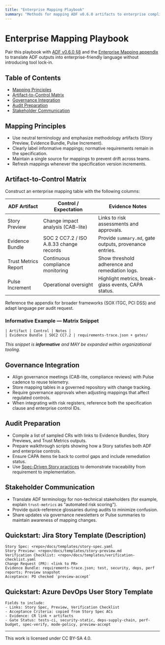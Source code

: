 ```yaml
---
title: "Enterprise Mapping Playbook"
summary: "Methods for mapping ADF v0.6.0 artifacts to enterprise compliance frameworks and governance checkpoints."
---
```


# Enterprise Mapping Playbook

Pair this playbook with [ADF v0.6.0 §8](../specs/adf-spec-v0.6.0.md#8-recommendations-mapping) and the [Enterprise Mapping appendix](../specs/appendix-enterprise-mapping.md) to translate ADF outputs into enterprise-friendly language without introducing tool lock-in.

## Table of Contents
- [Mapping Principles](#mapping-principles)
- [Artifact-to-Control Matrix](#artifact-to-control-matrix)
- [Governance Integration](#governance-integration)
- [Audit Preparation](#audit-preparation)
- [Stakeholder Communication](#stakeholder-communication)

## Mapping Principles

- Use neutral terminology and emphasize methodology artifacts (Story Preview, Evidence Bundle, Pulse Increment).
- Clearly label informative mappings; normative requirements remain in the specification.
- Maintain a single source for mappings to prevent drift across teams.
- Refresh mappings whenever the specification version increments.

## Artifact-to-Control Matrix

Construct an enterprise mapping table with the following columns:

| ADF Artifact | Control / Expectation | Evidence Notes |
| --- | --- | --- |
| Story Preview | Change impact analysis (CAB-lite) | Links to risk assessments and approvals. |
| Evidence Bundle | SOC 2 CC7.2 / ISO A.8.33 change records | Provide `summary.md`, gate outputs, provenance entries. |
| Trust Metrics Report | Continuous compliance monitoring | Show threshold adherence and remediation logs. |
| Pulse Increment | Operational oversight | Highlight metrics, break-glass events, CAPA status. |

Reference the appendix for broader frameworks (SOX ITGC, PCI DSS) and adapt language per audit request.

### Informative Example — Matrix Snippet

```
| Artifact | Control | Notes |
| Evidence Bundle | SOC2 CC7.2 | requirements-trace.json + gates/
```

_This snippet is **informative** and MAY be expanded within organizational tooling._

## Governance Integration

- Align governance meetings (CAB-lite, compliance reviews) with Pulse cadence to reuse telemetry.
- Store mapping tables in a governed repository with change tracking.
- Require governance approvals when adjusting mappings that affect regulated controls.
- When integrating with risk registers, reference both the specification clause and enterprise control IDs.

## Audit Preparation

- Compile a list of sampled CRs with links to Evidence Bundles, Story Previews, and Trust Metrics outputs.
- Prepare walkthrough scripts showing how a Story satisfies both ADF and enterprise controls.
- Ensure CAPA items tie back to control gaps and include remediation status.
- Use [Spec-Driven Story practices](spec-driven-story.md) to demonstrate traceability from requirement to implementation.

## Stakeholder Communication

- Translate ADF terminology for non-technical stakeholders (for example, explain `trust-metrics` as "automated risk scoring").
- Provide quick-reference glossaries during audits to minimize confusion.
- Share updates via governance newsletters or Pulse summaries to maintain awareness of mapping changes.

## Quickstart: Jira Story Template (Description)

```text
Story Spec: <repo>/docs/templates/story-spec.yaml
Story Preview: <repo>/docs/templates/story-preview.md
Verification Checklist: <repo>/docs/templates/verification-checklist.yaml
Change Request (PR): <link to PR>
Evidence Bundle: requirements-trace.json; test, security, deps, perf reports; Preview snapshot
Acceptance: PO checked `preview-accept`
```

## Quickstart: Azure DevOps User Story Template

```text
Fields to include:
- Links: Story Spec, Preview, Verification Checklist
- Acceptance Criteria: copied from Story Spec ACs
- Evidence: CR link + artifacts
- Gate Status: tests-ci, security-static, deps-supply-chain, perf-budget, spec-verify, mode-policy, preview-accept
```

---

This work is licensed under CC BY-SA 4.0.
